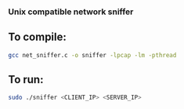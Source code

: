 ### Unix compatible network sniffer

## To compile:
```bash
gcc net_sniffer.c -o sniffer -lpcap -lm -pthread
```

## To run:
```bash
sudo ./sniffer <CLIENT_IP> <SERVER_IP>
```